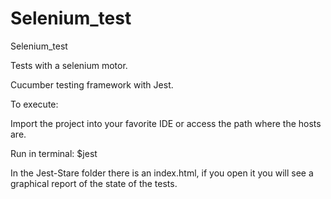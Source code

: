 # Selenium_test
Selenium_test

Tests with a selenium motor.

Cucumber testing framework with Jest.

To execute:

Import the project into your favorite IDE or access the path where the hosts are.

Run in terminal:
$jest


In the Jest-Stare folder there is an index.html, if you open it you will see a graphical report of the state of the tests.

